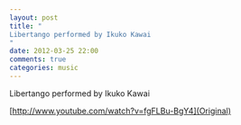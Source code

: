 ```yaml
---
layout: post
title: "
Libertango performed by Ikuko Kawai
"
date: 2012-03-25 22:00
comments: true
categories: music
---
```


Libertango performed by Ikuko Kawai

[http://www.youtube.com/watch?v=fgFLBu-BgY4](Original)

